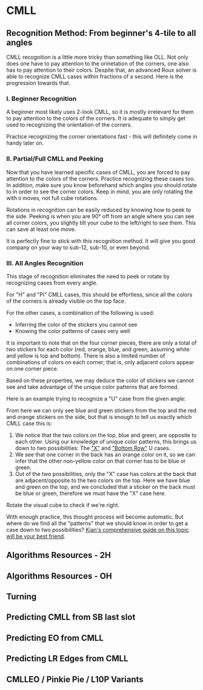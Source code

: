 <script type="text/javascript" src="twistysim.js"></script>
<style type="text/css" rel="stylesheet">
/* modifies the opacity of the cube wireframe */
.ttk-shp-poly {
    stroke-opacity: 0.3;
}
</style>

# CMLL

## Recognition Method: From beginner's 4-tile to all angles

CMLL recognition is a little more tricky than something like OLL. Not only does one have to pay attention to the orinetation of the corners, one also has to pay attention to their colors. Despite that, an advanced Roux solver is able to recognize CMLL cases within fractions of a second. Here is the progression towards that.

### I. Beginner Recognition

A beginner most likely uses 2-look CMLL, so it is mostly irrelevant for them to pay attention to the colors of the corners. It is adequate to simply get used to recognizing the orientation of the corners.

Practice recognizing the corner orientations fast - this will definitely come in handy later on.

### II. Partial/Full CMLL and Peeking

Now that you have learned specific cases of CMLL, you are forced to pay attention to the colors of the corners. Practice recognizing these cases too. In addition, make sure you know beforehand which angles you should rotate to in order to see the corner colors. Keep in mind, you are only rotating the with `U` moves, not full cube rotations.

Rotations in recognition can be easily reduced by knowing how to peek to the side. Peeking is when you are 90&deg; off from an angle where you can see all corner colors, you slightly tilt your cube to the left/right to see them. This can save at least one move.

It is perfectly fine to stick with this recognition method. It will give you good company on your way to sub-12, sub-10, or even beyond. 

### III. All Angles Recognition

This stage of recognition eliminates the need to peek or rotate by recognizing cases from every angle.

For "H" and "Pi" CMLL cases, this should be effortless, since all the colors of the corners is already visible on the top face.

For the other cases, a combination of the following is used:
- Inferring the color of the stickers you cannot see
- Knowing the color patterns of cases very well

It is important to note that on the four corner pieces, there are only a total of two stickers for each color (red, orange, blue, and green, assuming white and yellow is top and bottom). There is also a limited number of combinations of colors on each corner; that is, only adjacent colors appear on one corner piece. 

Based on these properties, we may deduce the color of stickers we cannot see and take advantage of the unique color patterns that are formed. 

Here is an example trying to recognize a "U" case from the given angle:

<div id="inf1">
  <script type="text/javascript">
    var cube = TTk.InteractivePuzzle(3)
      .size({width:400, height:400})
      .fc('wdwwdwwdwggggggrdordrrdrydybdgdddydybbbbbbodrodoodobdg');
    cube.moveInteract()
      .mouse(false)
      .keyboard(false);
    cube("#inf1");
  </script>
</div>

From here we can only see blue and green stickers from the top and the red and orange stickers on the side, but that is enough to tell us exactly which CMLL case this is:
1. We notice that the two colors on the top, blue and green, are opposite to each other. Using our knowledge of unique color patterns, this brings us down to two possibilities: The ["X"](https://speedcubedb.com/a/3x3/CMLL/U_X) and ["Bottom Row"](https://speedcubedb.com/a/3x3/CMLL/U_Bottom_Row) U cases.
2. We see that one corner in the back has an orange color on it, so we can infer that the other non-yellow color on that corner has to be blue or green.
3. Out of the two possibilities, only the "X" case has colors at the back that are adjacent/opposite to the two colors on the top. Here we have blue and green on the top, and we concluded that a sticker on the back must be blue or green, therefore we must have the "X" case here.

Rotate the visual cube to check if we're right.

With enough practice, this thought process will become automatic. But where do we find all the "patterns" that we should know in order to get a case down to two possibilities? [Kian's comprehensive guide on this topic will be your best friend](https://www.youtube.com/watch?v=MKZ7JX-hW4g).

## Algorithms Resources - 2H

## Algorithms Resources - OH

## Turning

## Predicting CMLL from SB last slot

## Predicting EO from CMLL

## Predicting LR Edges from CMLL

## CMLLEO / Pinkie Pie / L10P Variants